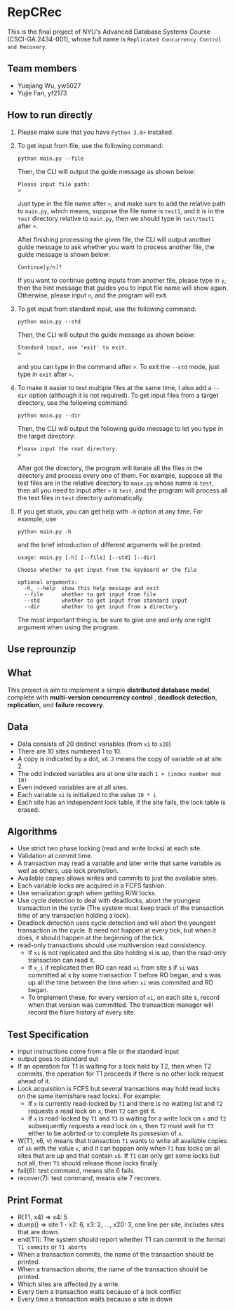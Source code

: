 # RepCRec

This is the final project of NYU's Advanced Database Systems Course (CSCI-GA.2434-001), whose full name
is `Replicated Concurrency Control and Recovery`.

## Team members

* Yuejiang Wu, yw5027
* Yujie Fan, yf2173

## How to run directly

1. Please make sure that you have `Python 3.8+` installed.
2. To get input from file, use the following command:

    ```shell
    python main.py --file
    ```

   Then, the CLI will output the guide message as shown below:

   ```
   Please input file path:
   > 
   ```

   Just type in the file name after `>`, and make sure to add the relative path to `main.py`, which means, suppose the
   file name is `test1`, and it is in the `test` directory relative to `main.py`, then we should type in `test/test1`
   after `>`.

   After finishing processing the given file, the CLI will output another guide message to ask whether you want to
   process another file, the guide message is shown below:

   ```
   Continue[y/n]?
   ```
    
   If you want to continue getting inputs from another file, please type in `y`, then the hint message that guides you
   to input file name will show again. Otherwise, please input `n`, and the program will exit.

3. To get input from standard input, use the following command:

   ```shell
   python main.py --std 
   ```

   Then, the CLI will output the guide message as shown below:

   ```
   Standard input, use 'exit' to exit.
   > 
   ```

   and you can type in the command after `>`. To exit the `--std` mode, just type in `exit` after `>`.

4. To make it easier to test multiple files at the same time, I also add a `--dir` option (although it is not required).
   To get input files from a target directory, use the following command:

   ```shell
   python main.py --dir
   ``` 

   Then, the CLI will output the following guide message to let you type in the target directory:

   ```
   Please input the root directory: 
   > 
   ```

   After got the directory, the program will iterate all the files in the directory and process every one of them. For
   example, suppose all the test files are in the relative directory to `main.py` whose name is `test`, then all you
   need to input after `>` is `test`, and the program will process all the test files in `test` directory automatically.

5. If you get stuck, you can get help with `-h` option at any time. For example, use

    ```shell
    python main.py -h
    ```
   
    and the brief introduction of different arguments will be printed:

    ```text
    usage: main.py [-h] [--file] [--std] [--dir]
    
    Choose whether to get input from the keyboard or the file
    
    optional arguments:
      -h, --help  show this help message and exit
      --file      whether to get input from file
      --std       whether to get input from standard input
      --dir       whether to get input from a directory.
    ```
   
    The most important thing is, be sure to give one and only one right argument when using the program.

## Use reprounzip

## What

This project is aim to implement a simple **distributed database model**, complete with **multi-version concurrency
control**
, **deadlock detection**, **replication**, and **failure recovery**.

## Data

* Data consists of 20 distinct variables (from `x1` to `x20`)
* There are 10 sites numbered 1 to 10.
* A copy is indicated by a dot, `x6.2` means the copy of variable `x6` at site 2.
* The odd indexed variables are at one site each `1 + (index number mod 10)`
* Even indexed variables are at all sites.
* Each variable `xi` is initialized to the value `10 * i`
* Each site has an independent lock table, if the site fails, the lock table is erased.

## Algorithms

* Use strict two phase locking (read and write locks) at each site.
* Validation at commit time.
* A transaction may read a variable and later write that same variable as well as others, use lock promotion.
* Available copies allows writes and commits to just the available sites.
* Each variable locks are acquired in a FCFS fashion.
* Use serialization graph when getting R/W locks.
* Use cycle detection to deal with deadlocks, abort the youngest transaction in the cycle (The system must keep track of
  the transaction time of any transaction holding a lock).
* Deadlock detection uses cycle detection and will abort the youngest transaction in the cycle. It need not happen at
  every tick, but when it does, it should happen at the beginning of the tick.
* read-only transactions should use multiversion read consistency.
    * If `xi` is not replicated and the site holding xi is up, then the read-only transaction can read it.
    * If `x_i` if replicated then RO can read `xi` from site s if `si` was committed at s by some transaction T before
      RO began, and s was up all the time between the time when `xi` was commited and RO began.
    * To implement these, for every version of `xi`, on each site s, record when that version was committed. The
      transaction manager will record the filure history of every site.

## Test Specification

* input instructions come from a file or the standard input
* output goes to standard out
* If an operation for T1 is waiting for a lock held by T2, then when T2 commits, the operation for T1 proceeds if there
  is no other lock request ahead of it.
* Lock acquisition is FCFS but several transactions may hold read locks on the same item(share read locks). For example:
    * If `x` is currently read-locked by `T1` and there is no waiting list and `T2` requests a read lock on `x`,
      then `T2` can get it.
    * If `x` is read-locked by `T1` and `T3` is waiting for a write lock on `x` and `T2` subsequently requests a read
      lock on `x`, then `T2` must wait for `T3` either to be aobrted or to complete its possesion of `x`.
* W(T1, x6, v) means that transaction `T1` wants to write all available copies of `x6` with the value `v`, and it can
  happen only when `T1` has locks on all sites that are up and that contain `x6`. If `T1` can only get some locks but
  not all, then `T1` should release those locks finally.
* fail(6): test command, means site 6 fails.
* recover(7): test command, means site 7 recovers.

## Print Format

* R(T1, x4) => x4: 5
* dump() => site 1 - x2: 6, x3: 2, ..., x20: 3, one line per site, includes sites that are down.
* end(T1): The system should report whether T1 can commit in the format `T1 commits` or `T1 aborts`
* When a transaction commits, the name of the transaction should be printed.
* When a transaction aborts, the name of the transaction should be printed.
* Which sites are affected by a write.
* Every tiem a transaction waits because of a lock conflict
* Every time a transaction waits because a site is down
			  